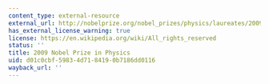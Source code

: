 ```yaml
---
content_type: external-resource
external_url: http://nobelprize.org/nobel_prizes/physics/laureates/2009/
has_external_license_warning: true
license: https://en.wikipedia.org/wiki/All_rights_reserved
status: ''
title: 2009 Nobel Prize in Physics
uid: d01c0cbf-5983-4d71-8419-0b7186dd0116
wayback_url: ''
---
```

